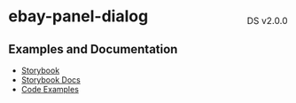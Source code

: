 <h1 style='display: flex; justify-content: space-between; align-items: center;'>
    <span>
        ebay-panel-dialog
    </span>
    <span style='font-weight: normal; font-size: medium; margin-bottom: -15px;'>
        DS v2.0.0
    </span>
</h1>

## Examples and Documentation

- [Storybook](https://ebay.github.io/evo-web/ebayui-core/?path=/story/dialogs-ebay-panel-dialog)
- [Storybook Docs](https://ebay.github.io/evo-web/ebayui-core/?path=/docs/dialogs-ebay-panel-dialog)
- [Code Examples](https://github.com/eBay/evo-web/tree/main/packages/ebayui-core/src/components/ebay-panel-dialog/examples)
